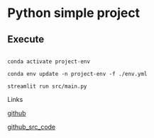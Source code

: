 # Python simple project


## Execute

```

conda activate project-env

conda env update -n project-env -f ./env.yml

streamlit run src/main.py

```

Links

[github](https://github.com/Diegoomal)

[github_src_code](https://github.com/kaifcoder/gemini_multipdf_chat/tree/main)